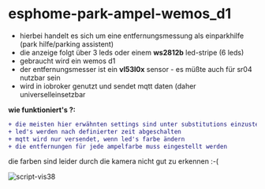 # esphome-park-ampel-wemos_d1

- hierbei handelt es sich um eine entfernungsmessung als einparkhilfe (park hilfe/parking assistent)
- die anzeige folgt über 3 leds oder einem **ws2812b** led-stripe (6 leds)
- gebraucht wird ein wemos d1
- der entfernungsmesser ist ein **vl53l0x** sensor - es müßte auch für sr04 nutzbar sein 
- wird in iobroker genutzt und sendet mqtt daten (daher universelleinsetzbar

**wie funktioniert's ?:**
```diff
+ die meisten hier erwähnten settings sind unter substitutions einzustellen
+ led's werden nach definierter zeit abgeschalten
+ mqtt wird nur versendet, wenn led's farbe ändern
+ die entfernungen für jede ampelfarbe muss eingestellt werden
```
die farben sind leider durch die kamera nicht gut zu erkennen :-(

![script-vis38](https://user-images.githubusercontent.com/18462890/230928555-8c46efa4-f9e0-46fa-9033-b080795d0e93.gif)

